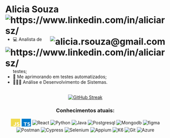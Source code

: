 <h1>Alicia Souza
	 <a target="_blank" href="https://www.linkedin.com/in/aliciarsz/">
	    <img align="right" src="https://img.shields.io/badge/LinkedIn-0077B5?style=for-the-badge&logo=linkedin&logoColor=white" alt="https://www.linkedin.com/in/aliciarsz/">
    </a>
    <a href="mailto: alicia.rsouza@gmail.com" target="_blank">
	    <img align="right" src="https://img.shields.io/badge/Gmail-D14836?style=for-the-badge&logo=gmail&logoColor=white" alt="alicia.rsouza@gmail.com">
    </a>  
    <a target="_blank" href="https://www.figma.com/@allysr" target="_blank">
        <img align="right" src="https://img.shields.io/badge/Figma-EE82EE?style=for-the-badge&logo=figma&logoColor=white" alt="https://www.linkedin.com/in/aliciarsz/">
    </a>
</h1> 

<br>

- 💻 Analista de testes;
- 📑 Me aprimorando em testes automatizados;
- 👩🏻‍🎓 Análise e Desenvolvimento de Sistemas.

<br>


<div align="center">
    <a href="https://git.io/streak-stats"><img src="https://streak-stats.demolab.com?user=allysr&theme=dark&hide_border=true&locale=pt_BR&mode=weekly" alt="GitHub Streak" /></a>
    <h3>Conhecimentos atuais:</h3>
	<img align="center" alt="Js" height="25" width="30" src="https://raw.githubusercontent.com/devicons/devicon/master/icons/javascript/javascript-plain.svg">
	<img align="center" alt="Ts" height="25" width="30" src="https://raw.githubusercontent.com/devicons/devicon/master/icons/typescript/typescript-plain.svg">
	<img align="center" alt="React" height="25"  width="30" src="https://upload.wikimedia.org/wikipedia/commons/thumb/a/a7/React-icon.svg/1200px-React-icon.svg.png"/>
	<img align="center" alt="Python" height="25" width="30"  src="https://upload.wikimedia.org/wikipedia/commons/thumb/c/c3/Python-logo-notext.svg/1200px-Python-logo-notext.svg.png"/>
	<img align="center" alt="Java" height="25" width="30" src="https://cdn-icons-png.flaticon.com/512/226/226777.png">
	<img align="center" alt="Postgresql" height="25" width="30" src="https://upload.wikimedia.org/wikipedia/commons/thumb/2/29/Postgresql_elephant.svg/1200px-Postgresql_elephant.svg.png"/>
	<img align="center" alt="Mongodb" height="25"  src="https://devkico.itexto.com.br/wp-content/uploads/2013/10/mongodb-leaf.png"/>
	<img align="center" alt="figma" height="25" width="30"  src="https://upload.wikimedia.org/wikipedia/commons/3/33/Figma-logo.svg"/>
	<img align="center" alt="Postman" height="25" width="30" src="https://cdn.jsdelivr.net/gh/devicons/devicon@latest/icons/postman/postman-plain.svg" />
	<img align="center" alt="Cypress" height="25" width="30" src="https://cdn.jsdelivr.net/gh/devicons/devicon@latest/icons/cypressio/cypressio-original.svg" />     
	<img align="center" alt="Selenium" height="25" width="30" src="https://cdn.jsdelivr.net/gh/devicons/devicon/icons/selenium/selenium-original.svg" />
	<img align="center" alt="Appium" height="25" width="30" src="https://cdn.worldvectorlogo.com/logos/appium.svg"/>
	<img align="center" alt="K6" height="25" width="30" src="https://cdn.jsdelivr.net/gh/devicons/devicon@latest/icons/k6/k6-original.svg" />
	<img align="center" alt="Git" height="25" width="30" src="https://cdn.jsdelivr.net/gh/devicons/devicon/icons/git/git-original.svg" />
	<img align="center" alt="Azure" height="25" width="30" src="https://cdn.jsdelivr.net/gh/devicons/devicon/icons/azure/azure-original.svg" />
</div>


     
     
     
  
